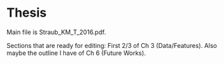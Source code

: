 # Thesis
Main file is Straub_KM_T_2016.pdf.

Sections that are ready for editing:
First 2/3 of Ch 3 (Data/Features).
Also maybe the outline I have of Ch 6 (Future Works).